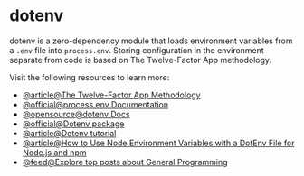 # dotenv

dotenv is a zero-dependency module that loads environment variables from a `.env` file into `process.env`. Storing configuration in the environment separate from code is based on The Twelve-Factor App methodology.

Visit the following resources to learn more:

- [@article@The Twelve-Factor App Methodology](https://12factor.net/config)
- [@official@process.env Documentation](https://nodejs.org/docs/latest/api/process.html#process_process_env)
- [@opensource@dotenv Docs](https://github.com/motdotla/dotenv#readme)
- [@official@Dotenv package](https://www.npmjs.com/package/dotenv)
- [@article@Dotenv tutorial](https://zetcode.com/javascript/dotenv/)
- [@article@How to Use Node Environment Variables with a DotEnv File for Node.js and npm](https://www.freecodecamp.org/news/how-to-use-node-environment-variables-with-a-dotenv-file-for-node-js-and-npm/)
- [@feed@Explore top posts about General Programming](https://app.daily.dev/tags/general-programming?ref=roadmapsh)
